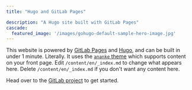```yaml
---
title: "Hugo and GitLab Pages"

description: "A Hugo site built with GitLab Pages"
cascade:
  featured_image: '/images/gohugo-default-sample-hero-image.jpg'
---
```


This website is powered by [GitLab Pages](https://about.gitlab.com/features/pages/)
and [Hugo](https://gohugo.io), and can be built in under 1 minute.
Literally. It uses the [`ananke` theme](https://github.com/theNewDynamic/gohugo-theme-ananke)
which supports content on your front page.
Edit `/content/en/_index.md` to change what appears here. Delete `/content/en/_index.md`
if you don't want any content here.

Head over to the [GitLab project](https://gitlab.com/pages/hugo) to get started.
